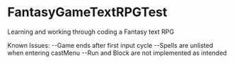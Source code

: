 # FantasyGameTextRPGTest
 Learning and working through coding a Fantasy text RPG

Known Issues:
--Game ends after first input cycle
--Spells are unlisted when entering castMenu
--Run and Block are not implemented as intended
